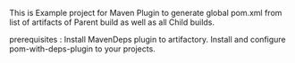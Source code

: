 This is Example project for Maven Plugin to generate global pom.xml from list of artifacts of Parent build as well as all Child builds.

prerequisites : Install MavenDeps plugin to artifactory.
                Install and configure pom-with-deps-plugin to your projects.
                

